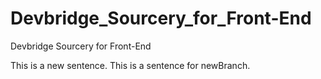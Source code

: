 # Devbridge_Sourcery_for_Front-End
Devbridge Sourcery for Front-End

This is a new sentence.
This is a sentence for newBranch.
